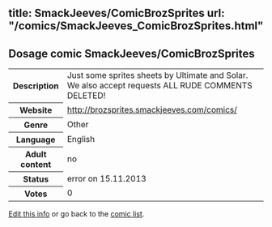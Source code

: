 title: SmackJeeves/ComicBrozSprites
url: "/comics/SmackJeeves_ComicBrozSprites.html"
---
Dosage comic SmackJeeves/ComicBrozSprites
-----------------------------------------

<p id="msg"></p>
<script type="text/javascript">
if (window.location.search === '?edit_info_mail=sent_ok') {
  var elem = document.getElementById("msg");
  elem.innerHTML = 'Edited information sucessfully sent for review, which is usually done daily. Thanks!';
  elem.className = 'ok';
}
</script>
<table class="comicinfo">
<tr>
<th>Description</th><td>Just some sprites sheets by Ultimate and Solar. We also accept requests ALL RUDE COMMENTS DELETED!</td>
</tr>
<tr>
<th>Website</th><td><a href="http://brozsprites.smackjeeves.com/comics/">http://brozsprites.smackjeeves.com/comics/</a></td>
</tr>
<tr>
<th>Genre</th><td>Other</td>
</tr>
<tr>
<th>Language</th><td>English</td>
</tr>
<tr>
<th>Adult content</th><td>no</td>
</tr>
<tr>
<th>Status</th><td>error on 15.11.2013</td>
</tr>
<tr>
<th>Votes</th><td>0</td>
</tr>
</table>

[Edit this info](SmackJeeves_ComicBrozSprites_edit.html) or go back to the [comic list](../comic-index.html).
